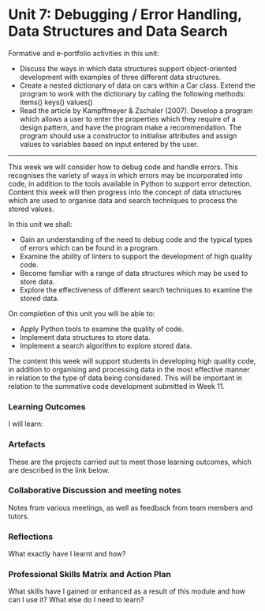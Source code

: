 # Unit 7: Debugging / Error Handling, Data Structures and Data Search

Formative and e-portfolio activities in this unit:
 - Discuss the ways in which data structures support object-oriented development with examples of three different data structures.
 - Create a nested dictionary of data on cars within a Car class. Extend the program to work with the dictionary by calling the following methods:
     items()
     keys()
     values()
 - Read the article by Kampffmeyer & Zschaler (2007). Develop a program which allows a user to enter the properties which they require of a design pattern, and have the program make a recommendation. The program should use a constructor to initialise attributes and assign values to variables based on input entered by the user.

---

This week we will consider how to debug code and handle errors. This recognises the variety of ways in which errors may be incorporated into code, in addition to the tools available in Python to support error detection. Content this week will then progress into the concept of data structures which are used to organise data and search techniques to process the stored values.

In this unit we shall:
 - Gain an understanding of the need to debug code and the typical types of errors which can be found in a program.
 - Examine the ability of linters to support the development of high quality code.
 - Become familiar with a range of data structures which may be used to store data.
 - Explore the effectiveness of different search techniques to examine the stored data.

On completion of this unit you will be able to:
 - Apply Python tools to examine the quality of code.
 - Implement data structures to store data.
 - Implement a search algorithm to explore stored data.

The content this week will support students in developing high quality code, in addition to organising and processing data in the most effective manner in relation to the type of data being considered. This will be important in relation to the summative code development submitted in Week 11.

### Learning Outcomes
I will learn:

### Artefacts
These are the projects carried out to meet those learning outcomes, which are described in the link below.

### Collaborative Discussion and meeting notes
Notes from various meetings, as well as feedback from team members and tutors.

### Reflections
What exactly have I learnt and how?

### Professional Skills Matrix and Action Plan
What skills have I gained or enhanced as a result of this module and how can I use it? What else do I need to learn?
